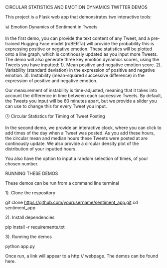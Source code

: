 CIRCULAR STATISTICS AND EMOTION DYNAMICS TWITTER DEMOS

This project is a Flask web app that demonstrates two interactive tools:

📊 Emotion Dynamics of Sentiment in Tweets

In the first demo, you can provide the text content of any Tweet, and a pre-trained Hugging Face model (roBERTa) will provide the probability this is expressing positive or negative emotion. 
These statistics will be plotted onto a line graph, which is continously updated as you input more Tweets. 
The demo will also generate three key emotion dynamics scores, using the Tweets you have inputted:
1). Mean positive and negative emotion score.
2). Variability (standard deviation) in the expression of positive and negative emotion.
3). Instability (mean-squared successive difference) in the expression of positive and negative emotion. 

Our measurement of instability is time-adjusted, meaning that it takes into account the difference in time between each successive Tweets. 
By default, the Tweets you input will be 60 minutes apart, but we provide a slider you can use to change this for every Tweet you input. 

🕒 Circular Statistics for Timing of Tweet Posting

In the second demo, we provide an interactive clock, where you can click to add times of the day when a Tweet was posted.
As you add these hours, the circular mean and median hours these Tweets were posted at are continously update. 
We also provide a circular density plot of the distribution of your inputted hours. 

You also have the option to input a random selection of times, of your chosen number. 

RUNNING THESE DEMOS

These demos can be run from a command line terminal

1). Clone the respository 

git clone https://github.com/yourusername/sentiment_app.git
cd sentiment_app

2). Install dependencies

pip install -r requirements.txt

3). Running the demos

python app.py

Once run, a link will appear to a http:// webpage. The demos can be found here. 


 
